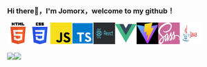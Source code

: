 ### Hi there👋，I'm Jomorx，welcome to my github！

<div style="display:flex;margin-bottom:20px;">
<img src="./assets/h5.png"height="50em" width="50em" />
<img src="./assets/css3.png"height="50em" width="50em" />
<img src="./assets/js.png" height="50em" width="50em" />
<img src="./assets/ts.png" height="50em" width="50em" />
<img src="./assets/react18.png" height="50em" width="50em" />
<img src="./assets/vue.png" height="50em" width="50em" />
<img src="./assets/vite.png" height="50em" width="50em" />
<img src="./assets/sass.png" height="50em" width="50em" />
<img src="./assets/java.png" height="50em" width="50em" />
</div>
<div style="display:flex;">
<img height="180em" src="https://github-readme-stats.vercel.app/api?username=Jomorx&show_icons=true" />
<img height="180em" src="https://github-readme-stats.vercel.app/api/top-langs/?username=Jomorx&layout=compact" />
</div>
